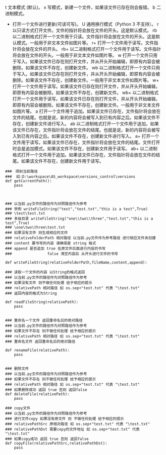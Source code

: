t	文本模式 (默认)。
x	写模式，新建一个文件，如果该文件已存在则会报错。
b	二进制模式。
+	打开一个文件进行更新(可读可写)。
U	通用换行模式（Python 3 不支持）。
r	以只读方式打开文件。文件的指针将会放在文件的开头。这是默认模式。
rb	以二进制格式打开一个文件用于只读。文件指针将会放在文件的开头。这是默认模式。一般用于非文本文件如图片等。
r+	打开一个文件用于读写。文件指针将会放在文件的开头。
rb+	以二进制格式打开一个文件用于读写。文件指针将会放在文件的开头。一般用于非文本文件如图片等。
w	打开一个文件只用于写入。如果该文件已存在则打开文件，并从开头开始编辑，即原有内容会被删除。如果该文件不存在，创建新文件。
wb	以二进制格式打开一个文件只用于写入。如果该文件已存在则打开文件，并从开头开始编辑，即原有内容会被删除。如果该文件不存在，创建新文件。一般用于非文本文件如图片等。
w+	打开一个文件用于读写。如果该文件已存在则打开文件，并从开头开始编辑，即原有内容会被删除。如果该文件不存在，创建新文件。
wb+	以二进制格式打开一个文件用于读写。如果该文件已存在则打开文件，并从开头开始编辑，即原有内容会被删除。如果该文件不存在，创建新文件。一般用于非文本文件如图片等。
a	打开一个文件用于追加。如果该文件已存在，文件指针将会放在文件的结尾。也就是说，新的内容将会被写入到已有内容之后。如果该文件不存在，创建新文件进行写入。
ab	以二进制格式打开一个文件用于追加。如果该文件已存在，文件指针将会放在文件的结尾。也就是说，新的内容将会被写入到已有内容之后。如果该文件不存在，创建新文件进行写入。
a+	打开一个文件用于读写。如果该文件已存在，文件指针将会放在文件的结尾。文件打开时会是追加模式。如果该文件不存在，创建新文件用于读写。
ab+	以二进制格式打开一个文件用于追加。如果该文件已存在，文件指针将会放在文件的结尾。如果该文件不存在，创建新文件用于读写。



~~~~~~~~~~~~~~~~~~~~~~~~~~~~~~~~文件函数定义~~~~~~~~~~~~~~~~~~~~~~~~~~~~~~~~~~~~~~~~~~~~~~~~~~
###　得到当前路径 
###  如:D:\workspace\AS_workspace\versions_control\versions
def getCurrentPath():
	pass



### 以当前.py文件的路径作为对照路径作为参考 
### 举例 writeFileString("test","test.txt","this is a test",True)
### \test\test.txt
### 多级目录 writeFileString("one\\two\\three","test.txt","this is a test",True)
### \one\two\three\test.txt
### 如果没有文件 则生成相应的文件
### relativeFolderPath 相对路径 以当前.py文件作为参考路径 进行相应文件夹创建
### content 要书写的内容 请确保是 string 格式
### append 是否追加 true 在原文件后面进行内容的书写 
###                false 清空内容后 从开头进行文件的书写
		
def writeFileString(relativeFolderPath,fileName,content,append):

### 读取一个文件的内容 以String的格式返回
### 以当前.py文件的路径作为对照路径作为参考
### 如果没有文件 则不做任何处理 给于相应的提示
### relativePath 相对路径 如 os.sep+"test.txt" 代表 "\test.txt"
### 返回内容的格式为String

def readFileString(relativePath):
	pass


### 重命名一个文件 返回重命名后的绝对路径
### 以当前.py文件的路径作为对照路径作为参考
### 如果文件不存在 则不做任何处理 给予相应的提示
### relativePath 相对路径 如 os.sep+"test.txt" 代表 "\test.txt"
### 重命名文件 返回重命名后的绝对路径

def renameFile(relativePath):
	pass


### 删除文件
### 以当前.py文件的路径作为对照路径作为参考
### 如果文件不存在 则不做任何处理 给予相应的提示
### relativePath 相对路径 如 os.sep+"test.txt" 代表 "\test.txt"
### 如果删除成功 返回 true 否则 返回false
def deleteFile(relativePath):
	pass

### copy文件
### 以当前.py文件的路径作为对照路径作为参考
### 进行文件copy 如果没有原文件 则 不做任何处理 给予相应的提示
### relativePathSrc 原相对路径 如 os.sep+"test.txt" 代表 "\test.txt"
### relativePathDst 需要copy的文件地址 如 os.sep+"test.txt" 代表 "\test.txt"
### 如果copy成功 返回 true 否则 返回false
def copyFile(relativePathSrc,relativePathDst):
	pass
